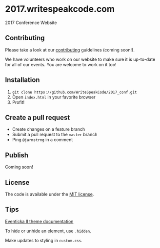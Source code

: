 # 2017.writespeakcode.com
2017 Conference Website

## Contributing

Please take a look at our [contributing](CONTRIBUTE.md) guidelines (coming soon!).

We have volunteers who work on our website to make sure it is up-to-date for all of our events. You are welcome to work on it too!

## Installation

1. `git clone https://github.com/WriteSpeakCode/2017_conf.git`
1. Open `index.html` in your favorite browser
1. Profit!

## Create a pull request

- Create changes on a feature branch
- Submit a pull request to the `master` branch
- Ping `@jarmstrng` in a comment

## Publish

Coming soon!

<!--

https://dashboard.heroku.com/pipelines/ebe10265-7105-40ec-b2b0-9b554da09992

Our site is deployed to Heroku. If you have rights, you can publish
the site there.

1. Ensure that your remote names match this guide. `upstream` = the official repository
    and if you have a fork, it should be named `origin`.

    ```
    $ git remote -vv

    origin  git@github.com:<yourname>/2016.writespeakcode.com.git (fetch)
    origin  git@github.com:<yourname>/2016.writespeakcode.com.git (push)
    upstream  git@github.com:WriteSpeakCode/2016.writespeakcode.com.git (fetch)
    upstream  git@github.com:WriteSpeakCode/2016.writespeakcode.com.git (push)
    ```

    If yours don't match above, use `git remote rename <oldname> <newname>` to fix it.

2. Add the Heroku staging and production apps as remotes to your localhost
    git repository:

    ```
    git remote add staging https://git.heroku.com/writespeakcode2016-staging.git
    git remote add production https://git.heroku.com/writespeakcode2016-production.git
    ```

3. Ensure that your master branch is in sync with the upstream GitHub repository,
    and not your fork. If you run into trouble with this, ask on Slack for help.

    You should see that master is tracking `[upstream/master]`.

    ```
    $ git checkout master
    $ git branch -vv

    * master        5194208 [upstream/master]
    ```

4. Ensure that what you are about to push to Heroku is already synchronized to GitHub.

    You should see that your branch is up to date with `upstream/master`.
    ```
    $ git checkout master
    $ git status

    Your branch is up-to-date with 'upstream/master'
    ```

5. Push to the Heroku staging:

    ```
    git push staging master
    ```

6. Verify that the staging site looks right: https://writespeakcode2016-staging.herokuapp.com/

7. Push to Heroku production:

    ```
    git push production master
    ```

8. View the production website at: http://2016.writespeakcode.com/ -->

## License

The code is available under the [MIT license](MIT-LICENSE).

## Tips

[Eventicka II theme documentation](https://github.com/WriteSpeakCode/2017-raw-template/blob/master/documentation/index.html)

To hide or unhide an element, use `.hidden`.

Make updates to styling in `custom.css`.


